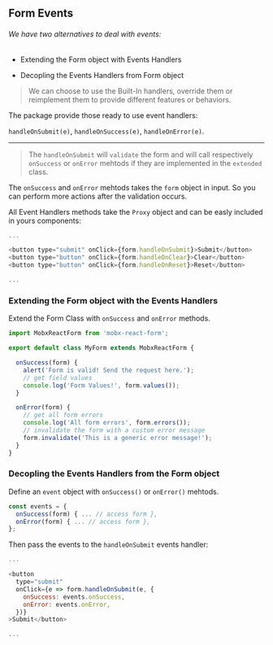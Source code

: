 ## Form Events

###### We have two alternatives to deal with events:

- Extending the Form object with Events Handlers

- Decopling the Events Handlers from Form object

> We can choose to use the Built-In handlers, override them or reimplement them to provide different features or behaviors.

The package provide those ready to use event handlers:

`handleOnSubmit(e)`, `handleOnSuccess(e)`, `handleOnError(e)`.

---


> The `handleOnSubmit` will `validate` the form and will call respectively `onSuccess` or `onError` mehtods if they are implemented in the `extended` class.


The `onSuccess` and `onError` mehtods takes the `form` object in input. So you can perform more actions after the validation occurs.

All Event Handlers methods take the `Proxy` object and can be easly included in yours components:

```javascript
...

<button type="submit" onClick={form.handleOnSubmit}>Submit</button>
<button type="button" onClick={form.handleOnClear}>Clear</button>
<button type="button" onClick={form.handleOnReset}>Reset</button>

...
```

### Extending the Form object with the Events Handlers

Extend the Form Class with `onSuccess` and `onError` methods.

```javascript
import MobxReactForm from 'mobx-react-form';

export default class MyForm extends MobxReactForm {

  onSuccess(form) {
    alert('Form is valid! Send the request here.');
    // get field values
    console.log('Form Values!', form.values());
  }

  onError(form) {
    // get all form errors
    console.log('All form errors', form.errors());
    // invalidate the form with a custom error message
    form.invalidate('This is a generic error message!');
  }
}
```

### Decopling the Events Handlers from the Form object

Define an `event` object with `onSuccess()` or `onError()` mehtods.

```javascript
const events = {
  onSuccess(form) { ... // access form },
  onError(form) { ... // access form },
};
```

Then pass the events to the `handleOnSubmit` events handler:

```javascript
...

<button
  type="submit"
  onClick={e => form.handleOnSubmit(e, {
    onSuccess: events.onSuccess,
    onError: events.onError,
  })}
>Submit</button>

...
```
